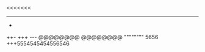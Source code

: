 <<<<<<<
>>>>>>>
>>>>>>>
-------


+
++-
+++
*-*-*-*
@@@@@@@@
@@@@@@@@
""""""""
5656
\
+++5554545454556546

